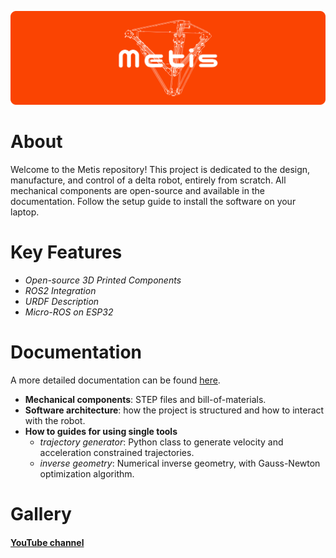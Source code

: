 ![image](/assets/logo/metis_logo.png)

# About
Welcome to the Metis repository! This project is dedicated to the design, manufacture, and control of a delta robot, entirely from scratch. All mechanical components are open-source and available in the documentation. Follow the setup guide to install the software on your laptop.

# Key Features
- *Open-source 3D Printed Components*
- *ROS2 Integration*
- *URDF Description*
- *Micro-ROS on ESP32*

# Documentation
A more detailed documentation can be found [here](/docs/).
- **Mechanical components**: STEP files and bill-of-materials.
- **Software architecture**: how the project is structured and how to interact with the robot.
- **How to guides for using single tools**
    - *trajectory generator*: Python class to generate velocity and acceleration constrained trajectories.
    - *inverse geometry*: Numerical inverse geometry, with Gauss-Newton optimization algorithm.

# Gallery
#### [YouTube channel](https://www.youtube.com/channel/UCZBthnqJWC6FefQW3D71Wpg)